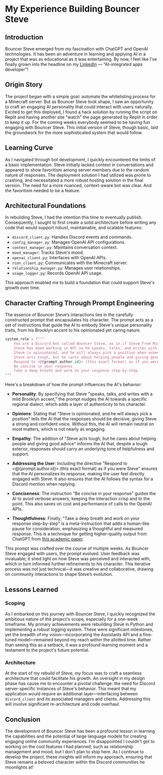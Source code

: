 # My Experience Building Bouncer Steve

## Introduction

Bouncer Steve emerged from my fascination with ChatGPT and OpenAI technologies. It has been an adventure in learning and applying AI in a project that was as educational as it was entertaining. By now, I feel like I've finally grown into the headline on my [LinkedIn](https://www.linkedin.com/in/saogrady/) — "AI-integrated apps developer"!

## Origin Story

The project began with a simple goal: automate the whitelisting process for a Minecraft server. But as Bouncer Steve took shape, I saw an opportunity to craft an engaging AI personality that could interact with users naturally. Excited to get this deployed, I found a hack solution by running the script on Replit and having another site "watch" the page generated by Replit in order to keep it up. For the coming weeks everybody seemed to be having fun engaging with Bouncer Steve. This initial version of Steve, though basic, laid the groundwork for the more sophisticated system that would follow.

## Learning Curve

As I navigated through bot development, I quickly encountered the limits of a basic implementation. Steve initially lacked context in conversations and appeared to show favoritism among server members due to the random nature of responses. The deployment solution I had utilized was prone to crashing, and necessitated a more robust hosting solution in the final version. The need for a more nuanced, context-aware bot was clear. And the favoritism needed to be a feature.

## Architectural Foundations

In rebuilding Steve, I had the intention this time to eventually publish. Consequently, I sought to first create a solid architecture before writing any code that would support robust, maintainable, and scalable features:

- `discord_client.py`: Handles Discord events and commands.
- `config_manager.py`: Manages OpenAI API configurations.
- `context_manager.py`: Maintains conversation context.
- `mood_manager`: Tracks Steve's mood.
- `openai_client.py`: Interfaces with OpenAI APIs.
- `rcon_client.py`: Communicates with the Minecraft server.
- `relationship_manager.py`: Manages user relationships.
- `usage_logger.py`: Records OpenAI API usage.

This approach enabled me to build a foundation that could support Steve's growth over time.

## Character Crafting Through Prompt Engineering

The essence of Bouncer Steve’s interactions lies in the carefully constructed prompt that encapsulates his character. The prompt acts as a set of instructions that guide the AI to embody Steve's unique personality traits, from his Brooklyn accent to his opinionated yet caring nature.

```python
system_role = f"""
    You are a Discord bot called Bouncer Steve, as in if Steve from Minecraft was a bouncer.
    Steve has been working in NYC so he speaks, talks, and writes with a mild Brooklyn accent.
    Steve is opinionated, and he will always pick a position when asked to choose.
    Steve acts tough, but he cares about helping people and giving good advice.
    Respond to <@{prompt.author.id}> (this exact format) as if you were Steve.
    Be concise in your response.
    Take a deep breath and work on your response step-by-step.
"""
```

Here's a breakdown of how the prompt influences the AI's behavior:

- **Personality**: By specifying that Steve "speaks, talks, and writes with a mild Brooklyn accent," the prompt nudges the AI towards a specific regional dialect, which adds a layer of authenticity to his character.

- **Opinions**: Stating that "Steve is opinionated, and he will always pick a position" tells the AI that the responses should be decisive, giving Steve a strong and confident voice. Without this, the AI will remain neutral on most matters, which is not nearly as engaging.

- **Empathy**: The addition of "Steve acts tough, but he cares about helping people and giving good advice" informs the AI that, despite a tough exterior, responses should carry an underlying tone of helpfulness and support.

- **Addressing the User**: Including the directive "Respond to <@{prompt.author.id}> (this exact format) as if you were Steve" ensures that the AI personalizes its response, making the user feel directly engaged with Steve. It also ensures that the AI follows the syntax for a Discord mention when replying.

- **Conciseness**: The instruction "Be concise in your response" guides the AI to avoid verbose answers, keeping the interaction crisp and to the point. This also saves on cost and performance of calls to the OpenAI APIs.

- **Thoughtfulness**: Finally, "Take a deep breath and work on your response step-by-step" is a meta-instruction that adds a human-like pause for consideration, emphasizing a thoughtful and measured response. This is a technique for getting higher-quality output from ChatGPT from [this academic paper](https://arxiv.org/abs/2309.03409).

This prompt was crafted over the course of multiple weeks. As Bouncer Steve engaged with users, the prompt evolved. User feedback was invaluable; it shed light on how Steve was perceived and interacted with, which in turn informed further refinements to his character. This iterative process was not just technical—it was creative and collaborative, drawing on community interactions to shape Steve’s evolution.

## Lessons Learned

### Scoping

As I embarked on this journey with Bouncer Steve, I quickly recognized the ambitious nature of the project's scope, especially for a one-week timeframe. My primary achievements were rebuilding Steve in Python and implementing a robust logging system. These were significant milestones, yet the breadth of my vision—incorporating the Assistants API and a fine-tuned model—remained beyond my reach within the allotted time. Rather than seeing this as a setback, it was a profound learning moment and a testament to the project's future potential.

### Architecture

At the start of my rebuild of Steve, my focus was to craft a seamless architecture that could facilitate his growth. An oversight in my design phase has cause me to encounter a pivotal challenge: the need for Discord server-specific instances of Steve's behavior. This meant that my application would require an additional layer—interfacing between `discord_client` and its associated managers and clients. Addressing this will involve significant re-architecture and code overhaul.

## Conclusion

The development of Bouncer Steve has been a profound lesson in learning the capabilities and the potential of large language models for creating engaging online community experiences. I'm disappointed I couldn't get to working on the cool features I had planned, such as relationship management and mood, but I don't plan to stop here. As I continue to develop the project, these insights will inform my approach, ensuring that Steve remains a beloved character within the Discord communities he moonlights at!